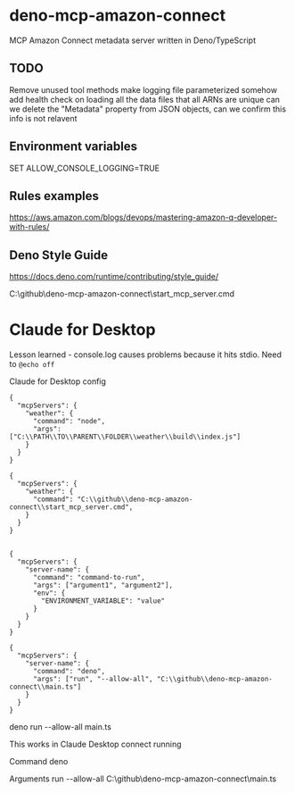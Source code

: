 # deno-mcp-amazon-connect

MCP Amazon Connect metadata server written in Deno/TypeScript

## TODO

Remove unused tool methods
make logging file parameterized somehow
add health check on loading all the data files that all ARNs are unique
can we delete the "Metadata" property from JSON objects, can we confirm this info is not relavent

## Environment variables

SET ALLOW_CONSOLE_LOGGING=TRUE

## Rules examples

https://aws.amazon.com/blogs/devops/mastering-amazon-q-developer-with-rules/

## Deno Style Guide

https://docs.deno.com/runtime/contributing/style_guide/



C:\github\deno-mcp-amazon-connect\start_mcp_server.cmd

# Claude for Desktop

Lesson learned - console.log causes problems because it hits stdio.  Need to `@echo off` 

Claude for Desktop config
```
{
  "mcpServers": {
    "weather": {
      "command": "node",
      "args": ["C:\\PATH\\TO\\PARENT\\FOLDER\\weather\\build\\index.js"]
    }
  }
}

{
  "mcpServers": {
    "weather": {
      "command": "C:\\github\\deno-mcp-amazon-connect\\start_mcp_server.cmd",
    }
  }
}


{
  "mcpServers": {
    "server-name": {
      "command": "command-to-run",
      "args": ["argument1", "argument2"],
      "env": {
        "ENVIRONMENT_VARIABLE": "value"
      }
    }
  }
}

{
  "mcpServers": {
    "server-name": {
      "command": "deno",
      "args": ["run", "--allow-all", "C:\\github\\deno-mcp-amazon-connect\\main.ts"]
    }
  }
}

```
deno run --allow-all main.ts




This works in Claude Desktop
connect
running

Command
deno

Arguments
run --allow-all C:\github\deno-mcp-amazon-connect\main.ts